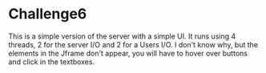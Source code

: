 # Challenge6

This is a simple version of the server with a simple UI. It runs using 4 threads, 2 for the server I/O and 2 for a Users I/O.
I don't know why, but the elements in the Jframe don't appear, you will have to hover over buttons and click in the textboxes.
